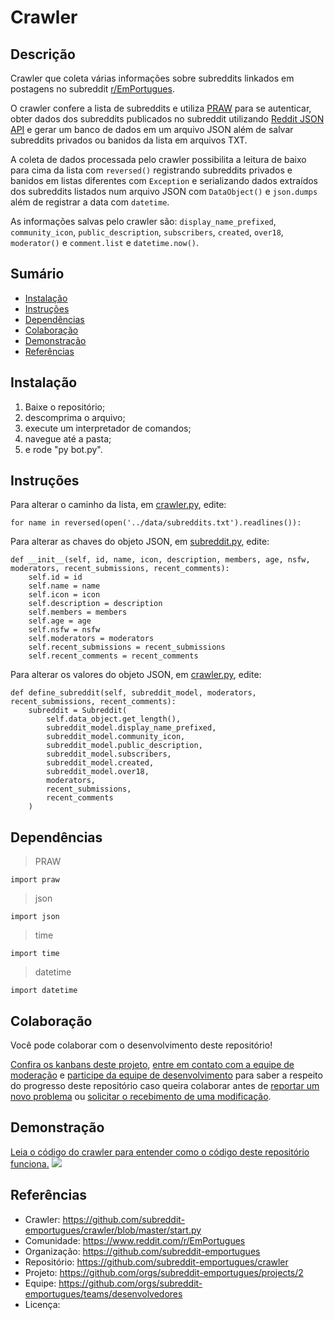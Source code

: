 # Crawler

## Descrição

Crawler que coleta várias informações sobre subreddits linkados em postagens no subreddit [r/EmPortugues](https://www.reddit.com/r/EmPortugues/).

O crawler confere a lista de subreddits e utiliza [PRAW](https://praw.readthedocs.io/en/latest/#) para se autenticar, obter dados dos subreddits publicados no subreddit utilizando [Reddit JSON API](https://github.com/reddit-archive/reddit/wiki/json) e gerar um banco de dados em um arquivo JSON além de salvar subreddits privados ou banidos da lista em arquivos TXT.

A coleta de dados processada pelo crawler possibilita a leitura de baixo para cima da lista com `reversed()` registrando subreddits privados e banidos em listas diferentes com `Exception` e serializando dados extraídos dos subreddits listados num arquivo JSON com `DataObject()` e `json.dumps` além de registrar a data com `datetime`.

As informações salvas pelo crawler são: `display_name_prefixed`, `community_icon`, `public_description`, `subscribers`, `created`, `over18`, `moderator()` e `comment.list` e `datetime.now()`.

## Sumário
* [Instalação](#Instalação)
* [Instruções](#Instruções)
* [Dependências](#Dependências)
* [Colaboração](#Colaboração)
* [Demonstração](#Demonstração)
* [Referências](#Referências)

## Instalação
1. Baixe o repositório;
2. descomprima o arquivo;
3. execute um interpretador de comandos;
4. navegue até a pasta;
5. e rode "py bot.py".

## Instruções
Para alterar o caminho da lista, em [crawler.py](https://github.com/subreddit-emportugues/crawler/blob/master/crawler.py), edite:
```
for name in reversed(open('../data/subreddits.txt').readlines()):
```

Para alterar as chaves do objeto JSON, em [subreddit.py](https://github.com/subreddit-emportugues/crawler/blob/master/subreddit.py), edite:
```
def __init__(self, id, name, icon, description, members, age, nsfw, moderators, recent_submissions, recent_comments):
    self.id = id
    self.name = name
    self.icon = icon
    self.description = description
    self.members = members
    self.age = age
    self.nsfw = nsfw
    self.moderators = moderators
    self.recent_submissions = recent_submissions
    self.recent_comments = recent_comments
```

Para alterar os valores do objeto JSON, em [crawler.py](https://github.com/subreddit-emportugues/crawler/blob/master/crawler.py), edite:
```
def define_subreddit(self, subreddit_model, moderators, recent_submissions, recent_comments):
    subreddit = Subreddit(
        self.data_object.get_length(),
        subreddit_model.display_name_prefixed,
        subreddit_model.community_icon,
        subreddit_model.public_description,
        subreddit_model.subscribers,
        subreddit_model.created,
        subreddit_model.over18,
        moderators,
        recent_submissions,
        recent_comments
    )
```

## Dependências
> PRAW
```
import praw
```
> json
```
import json
```
> time
```
import time
```
> datetime
```
import datetime
```

## Colaboração

Você pode colaborar com o desenvolvimento deste repositório!

[Confira os kanbans deste projeto](https://github.com/orgs/subreddit-emportugues/projects/2), [entre em contato com a equipe de moderação](https://reddit.com/message/compose?to=/r/EmPortugues) e [participe da equipe de desenvolvimento](https://github.com/orgs/subreddit-emportugues/teams/desenvolvedores) para saber a respeito do progresso deste repositório caso queira colaborar antes de [reportar um novo problema](https://github.com/subreddit-emportugues/aplicativo/issues) ou [solicitar o recebimento de uma modificação](https://github.com/subreddit-emportugues/aplicativo/pulls).

## Demonstração

[Leia o código do crawler para entender como o código deste repositório funciona.](https://github.com/subreddit-emportugues/crawler/blob/master/start.py) ![](/crawler.gif)

## Referências

* Crawler: https://github.com/subreddit-emportugues/crawler/blob/master/start.py
* Comunidade: https://www.reddit.com/r/EmPortugues
* Organização: https://github.com/subreddit-emportugues
* Repositório: https://github.com/subreddit-emportugues/crawler
* Projeto: https://github.com/orgs/subreddit-emportugues/projects/2
* Equipe: https://github.com/orgs/subreddit-emportugues/teams/desenvolvedores
* Licença: 
